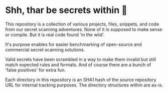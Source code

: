 # Shh, thar be secrets within 🤫

This repository is a collection of various projects, files, snippets, and code from our secret scanning adventures. None of it is supposed to make sense or compile. But it is real code found 'in the wild'.

It's purpose enables for easier benchmarking of open-source and commercial secret scanning solutions.

Valid secrets have been scrambled in a way to make them invalid but still match expected rules and formats. And of course there are a bunch of 'false positives' for extra fun.

Each directory in this repository is an SHA1 hash of the source repository URL for internal tracking purposes. The directory structures within are as-is.